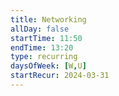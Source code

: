 ```yaml
---
title: Networking
allDay: false
startTime: 11:50
endTime: 13:20
type: recurring
daysOfWeek: [W,U]
startRecur: 2024-03-31
---
```

